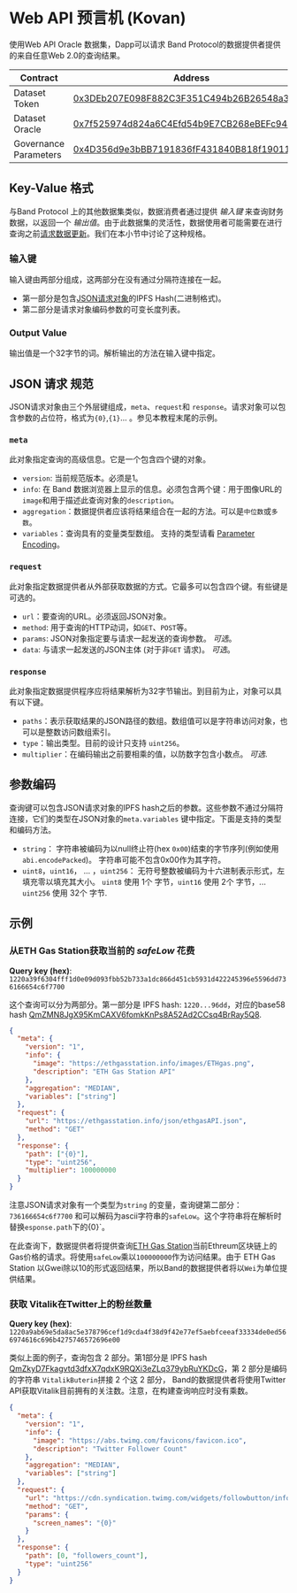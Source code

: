 # Web API 预言机 (Kovan)

使用Web API Oracle 数据集，Dapp可以请求 Band Protocol的数据提供者提供的来自任意Web 2.0的查询结果。

| Contract              | Address                                                                                                                     |
| --------------------- | --------------------------------------------------------------------------------------------------------------------------- |
| Dataset Token         | [0x3DEb207E098F882C3F351C494b26B26548a33f5B](https://kovan.etherscan.io/address/0x3DEb207E098F882C3F351C494b26B26548a33f5B) |
| Dataset Oracle        | [0x7f525974d824a6C4Efd54b9E7CB268eBEFc94aD8](https://kovan.etherscan.io/address/0x7f525974d824a6C4Efd54b9E7CB268eBEFc94aD8) |
| Governance Parameters | [0x4D356d9e3bBB7191836fF431840B818f190117ac](https://kovan.etherscan.io/address/0x4D356d9e3bBB7191836fF431840B818f190117ac) |

## Key-Value 格式

与Band Protocol 上的其他数据集类似，数据消费者通过提供 _输入键_ 来查询财务数据，以返回一个 _输出值_。由于此数据集的灵活性，数据使用者可能需要在进行查询之前[请求数据更新](../devs/data-query.html#request-data-update)。我们在本小节中讨论了这种规格。

### 输入键

输入键由两部分组成，这两部分在没有通过分隔符连接在一起。

- 第一部分是包含[JSON请求对象](#json-request-specification)的IPFS Hash(二进制格式)。
- 第二部分是请求对象编码参数的可变长度列表。

### Output Value

输出值是一个32字节的词。解析输出的方法在输入键中指定。

## JSON 请求 规范

JSON请求对象由三个外层键组成，`meta`、`request`和 `response`。请求对象可以包含参数的占位符，格式为`{0}`,`{1}`... 。参见本教程末尾的示例。

### `meta`

此对象指定查询的高级信息。它是一个包含四个键的对象。

- `version`: 当前规范版本。必须是1。
- `info`: 在 Band 数据浏览器上显示的信息。必须包含两个键：用于图像URL的`image`和用于描述此查询对象的`description`。
- `aggregation`：数据提供者应该将结果组合在一起的方法。可以是`中位数`或`多数`。
- `variables`：查询具有的变量类型数组。 支持的类型请看 [Parameter Encoding](#parameter-encoding)。

### `request`

此对象指定数据提供者从外部获取数据的方式。它最多可以包含四个键。有些键是可选的。

- `url`：要查询的URL。必须返回JSON对象。
- `method`: 用于查询的HTTP动词，如`GET`、`POST`等。
- `params`: JSON对象指定要与请求一起发送的查询参数。 _可选_。
- `data`: 与请求一起发送的JSON主体 (对于非`GET` 请求)。 _可选_。

### `response`

此对象指定数据提供程序应将结果解析为32字节输出。到目前为止，对象可以具有以下键。

- `paths`：表示获取结果的JSON路径的数组。数组值可以是字符串访问对象，也可以是整数访问数组索引。
- `type`：输出类型。目前的设计只支持 `uint256`。
- `multiplier`：在编码输出之前要相乘的值，以防数字包含小数点。 _可选_.

## 参数编码

查询键可以包含JSON请求对象的IPFS hash之后的参数。这些参数不通过分隔符连接，它们的类型在JSON对象的`meta.variables` 键中指定。下面是支持的类型和编码方法。

- `string`： 字符串被编码为以null终止符(hex `0x00`)结束的字节序列(例如使用 `abi.encodePacked`)。 字符串可能不包含0x00作为其字符。
- `uint8`，`uint16`， ... ，`uint256`： 无符号整数被编码为十六进制表示形式，左填充零以填充其大小。
`uint8` 使用 1个 字节，`uint16` 使用 2个 字节，... `uint256` 使用 32个 字节.

## 示例

### 从ETH Gas Station获取当前的 _safeLow_ 花费


**Query key (hex)**: `1220a39f6304fff1d0e09d093fbb52b733a1dc866d451cb5931d422245396e5596dd736166654c6f7700`

这个查询可以分为两部分。第一部分是 IPFS hash: `1220...96dd`，对应的base58 hash [QmZMN8JgX95KmCAXV6fomkKnPs8A52Ad2CCsq4BrRay5Q8](https://ipfs.bandprotocol.com/api/v0/cat/QmZMN8JgX95KmCAXV6fomkKnPs8A52Ad2CCsq4BrRay5Q8).

```json
{
  "meta": {
    "version": "1",
    "info": {
      "image": "https://ethgasstation.info/images/ETHgas.png",
      "description": "ETH Gas Station API"
    },
    "aggregation": "MEDIAN",
    "variables": ["string"]
  },
  "request": {
    "url": "https://ethgasstation.info/json/ethgasAPI.json",
    "method": "GET"
  },
  "response": {
    "path": ["{0}"],
    "type": "uint256",
    "multiplier": 100000000
  }
}
```
注意JSON请求对象有一个类型为`string` 的变量，查询键第二部分：`736166654c6f7700` 和可以解码为ascii字符串的`safeLow`。这个字符串将在解析时替换`esponse.path`下的{0}`。

在此查询下，数据提供者将提供查询[ETH Gas Station](https://ethgasstation.info)当前Ethreum区块链上的Gas价格的请求。将使用`safeLow`乘以`100000000`作为访问结果。由于 ETH Gas Station 以Gwei除以10的形式返回结果，所以Band的数据提供者将以`Wei`为单位提供结果。

### 获取 Vitalik在Twitter上的粉丝数量

**Query key (hex)**:
`1220a9ab69e5da8ac5e378796cef1d9cda4f38d9f42e77ef5aebfceeaf33334de0ed566974616c696b4275746572696e00`

类似上面的例子，查询包含 2 部分。第1部分是 IPFS hash [ QmZkyD7Fkagvtd3dfxX7qdxK9RQXi3eZLq379ybRuYKDcG](https://ipfs.bandprotocol.com/api/v0/cat/QmZkyD7Fkagvtd3dfxX7qdxK9RQXi3eZLq379ybRuYKDcG)，第 2 部分是编码的字符串 `VitalikButerin`拼接 2 个这 2 部分， Band的数据提供者将使用Twitter API获取Vitalik目前拥有的关注数。注意，在构建查询响应时没有乘数。

```json
{
  "meta": {
    "version": "1",
    "info": {
      "image": "https://abs.twimg.com/favicons/favicon.ico",
      "description": "Twitter Follower Count"
    },
    "aggregation": "MEDIAN",
    "variables": ["string"]
  },
  "request": {
    "url": "https://cdn.syndication.twimg.com/widgets/followbutton/info.json",
    "method": "GET",
    "params": {
      "screen_names": "{0}"
    }
  },
  "response": {
    "path": [0, "followers_count"],
    "type": "uint256"
  }
}
```
